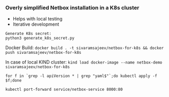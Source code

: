 ### Overly simplified Netbox installation in a K8s cluster
- Helps with local testing
- Iterative development

```
Generate K8s secret: 
python3 generate_k8s_secret.py
```

Docker Build: `docker build . -t sivaramsajeev/netbox-for-k8s && docker push sivaramsajeev/netbox-for-k8s`

In case of local KIND cluster: `kind load docker-image --name netbox-demo sivaramsajeev/netbox-for-k8s`

```
for f in `grep -l apiVersion * | grep "yaml$"`;do kubectl apply -f $f;done

kubectl port-forward service/netbox-service 8000:80
```




